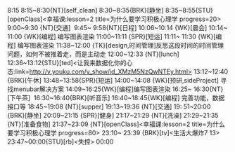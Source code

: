 
8:15
8:15~8:30{NT}[self_clean]
8:30~8:35{BRK}[静坐]
8:35~8:55{STU}[openClass]<幸福课:lesson=2 title=为什么要学习积极心理学 progress=20>
9:00~9:30 {NT}[交通] 
9:45~ 9:58{NT}[日程]
10:06~10:14 {WK}[晨会]
10:14~ 11:00 {WK}[编程]<WAUP> 编写图表渲染
11:00~11:11 {SPR}[短运]
11:11~ 11:30 {WK}[编程]<WAUP> 编写图表渲染
11:38~12:00 {TK}[design,时间管理]反思这段时间的时间管理问题，如何不被推着走，而是主动走
12:00~12:33 {NT}[lunch]
12:36~13:12{STU}[ted]<让我来数据化你的心态:link=http://v.youku.com/v_show/id_XMzM5NzQwNTEy.html>
13:12~12:40 {BRK}[午休]
13:48~13:58{SPR}[短运]
14:00~14:08 {WK}[预研,sideProject]<life-time-tracker> 寻找menubar解决方案
14:09~16:25{WK}[编程]<WAUP>编写图表渲染
16:25~ 16:30{NT}[下午茶] 
16:30~16:40{BRK}[听音乐]
16:40~18:45{WK}[编程]<WAUP> 完善功能，数据接口等
18:45~19:08 {NT}[supper]
19:13~19:36 {NT}[交通]
19: 51~20:00 {BRK}[静坐]
20:09~21:15 {SPR}[健身]
21:17~21:29 {NT}[洗澡]
21:29~21:35 {NT}[准备食物]
21:37~23:09 {NT}[openClass]<幸福课:lesson=2 title=为什么要学习积极心理学 progress=80>
23:10~ 23:39 {BRK}[tv]<生活大爆炸7 13>
23:47~00:00{STU}[rb]<失控>
00:00



